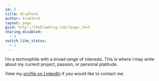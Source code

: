 ```yaml
---
id: 5
title: Bradford
author: bradford
layout: page
guid: http://theblawblog.com/?page_id=5
sharing_disabled:
  - 1
switch_like_status:
  - 1
---
```

I&#8217;m a technophile with a broad range of interests. This is where I may write about my current project, passion, or personal platitude.

View my [profile on LinkedIn][1] if you would like to contact me.

 [1]: http://www.linkedin.com/in/bradfordl